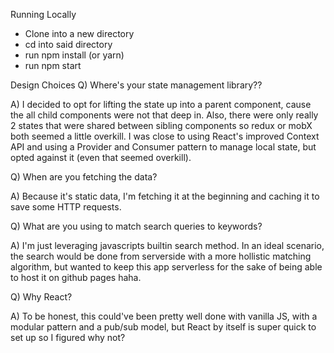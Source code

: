 Running Locally
- Clone into a new directory
- cd into said directory
- run npm install (or yarn)
- run npm start

Design Choices
Q) Where's your state management library??

A) I decided to opt for lifting the state up into a parent component, cause the all child components were not that deep in. Also, there were only really 2 states that were shared between sibling components so redux or mobX both seemed a little overkill. I was close to using React's improved Context API and using a Provider and Consumer pattern to manage local state, but opted against it (even that seemed overkill).

Q) When are you fetching the data?

A) Because it's static data, I'm fetching it at the beginning and caching it to save some HTTP requests.

Q) What are you using to match search queries to keywords?

A) I'm just leveraging javascripts builtin search method. In an ideal scenario, the search would be done from serverside with a more hollistic matching algorithm, but wanted to keep this app serverless for the sake of being able to host it on github pages haha.

Q) Why React?

A) To be honest, this could've been pretty well done with vanilla JS, with a modular pattern and a pub/sub model, but React by itself is super quick to set up so I figured why not?
